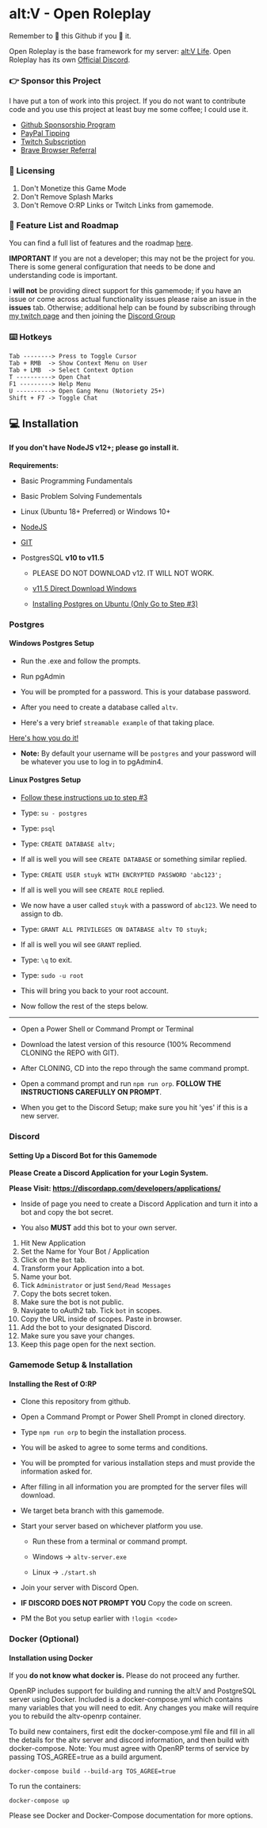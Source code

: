 # alt:V - Open Roleplay

Remember to 🌟 this Github if you 💖 it.

Open Roleplay is the base framework for my server: [alt:V Life](https://discord.gg/fc7P9eH).
Open Roleplay has its own [Official Discord](https://discord.gg/WbzTJXW).

### 👉 Sponsor this Project

I have put a ton of work into this project. If you do not want to contribute code and you use this project at least buy me some coffee; I could use it.

-   [Github Sponsorship Program](https://www.github.com/sponsors/stuyk)
-   [PayPal Tipping](paypal.me/stuyk)
-   [Twitch Subscription](https://www.twitch.tv/stuyksoft/)
-   [Brave Browser Referral](https://brave.com/stu514)

### 📝 Licensing

1. Don't Monetize this Game Mode
2. Don't Remove Splash Marks
3. Don't Remove O:RP Links or Twitch Links from gamemode.

### 🚧 Feature List and Roadmap

You can find a full list of features and the roadmap [here](https://docs.google.com/document/d/19f9xTn6m3qVfUZYV6cQ8dMstLLdfYC2BavTV7YpzfLc/).

**IMPORTANT** If you are not a developer; this may not be the project for you. There is some general configuration that needs to be done and understanding code is important.

I **will not** be providing direct support for this gamemode; if you have an issue or come across actual functionality issues please raise an issue in the **issues** tab. Otherwise; additional help can be found by subscribing through [my twitch page](https://www.twitch.tv/stuyksoft/) and then joining the [Discord Group](https://discord.gg/gVfJkcs)

### ⌨️ Hotkeys

```
Tab --------> Press to Toggle Cursor
Tab + RMB  -> Show Context Menu on User
Tab + LMB  -> Select Context Option
T ----------> Open Chat
F1 ---------> Help Menu
U ----------> Open Gang Menu (Notoriety 25+)
Shift + F7 -> Toggle Chat
```

## 💻 Installation

#### If you don't have NodeJS v12+; please go install it.

**Requirements:**

-   Basic Programming Fundamentals

-   Basic Problem Solving Fundementals

-   Linux (Ubuntu 18+ Preferred) or Windows 10+

-   [NodeJS](https://nodejs.org/en/)

-   [GIT](https://git-scm.com/downloads)

-   PostgresSQL **v10 to v11.5**

    -   PLEASE DO NOT DOWNLOAD v12. IT WILL NOT WORK.

    -   [v11.5 Direct Download Windows](https://get.enterprisedb.com/postgresql/postgresql-11.5-1-windows-x64.exe)

    -   [Installing Postgres on Ubuntu (Only Go to Step #3)](https://tecadmin.net/install-postgresql-server-on-ubuntu/)

### Postgres

#### Windows Postgres Setup

-   Run the .exe and follow the prompts.

-   Run pgAdmin

-   You will be prompted for a password. This is your database password.

-   After you need to create a database called `altv`.

-   Here's a very brief `streamable example` of that taking place.

[Here's how you do it!](https://streamable.com/oq73f)

-   **Note:** By default your username will be `postgres` and your password will be whatever you use to log in to pgAdmin4.

#### Linux Postgres Setup

-   [Follow these instructions up to step #3](https://tecadmin.net/install-postgresql-server-on-ubuntu/)

-   Type: `su - postgres`

-   Type: `psql`

-   Type: `CREATE DATABASE altv;`

-   If all is well you will see `CREATE DATABASE` or something similar replied.

-   Type: `CREATE USER stuyk WITH ENCRYPTED PASSWORD 'abc123';`

-   If all is well you will see `CREATE ROLE` replied.

-   We now have a user called `stuyk` with a password of `abc123`. We need to assign to db.

-   Type: `GRANT ALL PRIVILEGES ON DATABASE altv TO stuyk;`

-   If all is well you wil see `GRANT` replied.

-   Type: `\q` to exit.

-   Type: `sudo -u root`

-   This will bring you back to your root account.

-   Now follow the rest of the steps below.

---

-   Open a Power Shell or Command Prompt or Terminal

-   Download the latest version of this resource (100% Recommend CLONING the REPO with GIT).

-   After CLONING, CD into the repo through the same command prompt.

-   Open a command prompt and run `npm run orp`. **FOLLOW THE INSTRUCTIONS CAREFULLY ON PROMPT**.

-   When you get to the Discord Setup; make sure you hit 'yes' if this is a new server.

### Discord

#### Setting Up a Discord Bot for this Gamemode

**Please Create a Discord Application for your Login System.**

**Please Visit: https://discordapp.com/developers/applications/**

-   Inside of page you need to create a Discord Application and turn it into a bot and copy the bot secret.

-   You also **MUST** add this bot to your own server.

1. Hit New Application
2. Set the Name for Your Bot / Application
3. Click on the `Bot` tab.
4. Transform your Application into a bot.
5. Name your bot.
6. Tick `Administrator` or just `Send/Read Messages`
7. Copy the bots secret token.
8. Make sure the bot is not public.
9. Navigate to oAuth2 tab. Tick `bot` in scopes.
10. Copy the URL inside of scopes. Paste in browser.
11. Add the bot to your designated Discord.
12. Make sure you save your changes.
13. Keep this page open for the next section.

### Gamemode Setup & Installation

#### Installing the Rest of O:RP

-   Clone this repository from github.

-   Open a Command Prompt or Power Shell Prompt in cloned directory.

-   Type `npm run orp` to begin the installation process.

-   You will be asked to agree to some terms and conditions.

-   You will be prompted for various installation steps and must provide the information asked for.

-   After filling in all information you are prompted for the server files will download.

-   We target beta branch with this gamemode.

-   Start your server based on whichever platform you use.

    -   Run these from a terminal or command prompt.

    -   Windows -> `altv-server.exe`

    -   Linux -> `./start.sh`

-   Join your server with Discord Open.

-   **IF DISCORD DOES NOT PROMPT YOU** Copy the code on screen.

-   PM the Bot you setup earlier with `!login <code>`

### Docker (Optional)

#### Installation using Docker

If you **do not know what docker is.** Please do not proceed any further.

OpenRP includes support for building and running the alt:V and PostgreSQL server using Docker. Included is a docker-compose.yml which contains many variables that you will need to edit. Any changes you make will require you to rebuild the altv-openrp container.

To build new containers, first edit the docker-compose.yml file and fill in all the details for the altv server and discord information, and then build with docker-compose. Note: You must agree with OpenRP terms of service by passing TOS_AGREE=true as a build argument.

```
docker-compose build --build-arg TOS_AGREE=true
```

To run the containers:

```
docker-compose up
```

Please see Docker and Docker-Compose documentation for more options.
